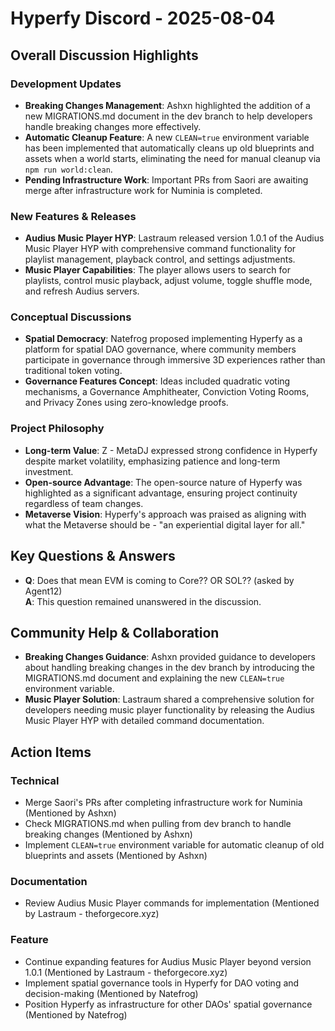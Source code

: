 # Hyperfy Discord - 2025-08-04

## Overall Discussion Highlights

### Development Updates
- **Breaking Changes Management**: Ashxn highlighted the addition of a new MIGRATIONS.md document in the dev branch to help developers handle breaking changes more effectively.
- **Automatic Cleanup Feature**: A new `CLEAN=true` environment variable has been implemented that automatically cleans up old blueprints and assets when a world starts, eliminating the need for manual cleanup via `npm run world:clean`.
- **Pending Infrastructure Work**: Important PRs from Saori are awaiting merge after infrastructure work for Numinia is completed.

### New Features & Releases
- **Audius Music Player HYP**: Lastraum released version 1.0.1 of the Audius Music Player HYP with comprehensive command functionality for playlist management, playback control, and settings adjustments.
- **Music Player Capabilities**: The player allows users to search for playlists, control music playback, adjust volume, toggle shuffle mode, and refresh Audius servers.

### Conceptual Discussions
- **Spatial Democracy**: Natefrog proposed implementing Hyperfy as a platform for spatial DAO governance, where community members participate in governance through immersive 3D experiences rather than traditional token voting.
- **Governance Features Concept**: Ideas included quadratic voting mechanisms, a Governance Amphitheater, Conviction Voting Rooms, and Privacy Zones using zero-knowledge proofs.

### Project Philosophy
- **Long-term Value**: Z - MetaDJ expressed strong confidence in Hyperfy despite market volatility, emphasizing patience and long-term investment.
- **Open-source Advantage**: The open-source nature of Hyperfy was highlighted as a significant advantage, ensuring project continuity regardless of team changes.
- **Metaverse Vision**: Hyperfy's approach was praised as aligning with what the Metaverse should be - "an experiential digital layer for all."

## Key Questions & Answers

- **Q**: Does that mean EVM is coming to Core?? OR SOL?? (asked by Agent12)  
  **A**: This question remained unanswered in the discussion.

## Community Help & Collaboration

- **Breaking Changes Guidance**: Ashxn provided guidance to developers about handling breaking changes in the dev branch by introducing the MIGRATIONS.md document and explaining the new `CLEAN=true` environment variable.
- **Music Player Solution**: Lastraum shared a comprehensive solution for developers needing music player functionality by releasing the Audius Music Player HYP with detailed command documentation.

## Action Items

### Technical
- Merge Saori's PRs after completing infrastructure work for Numinia (Mentioned by Ashxn)
- Check MIGRATIONS.md when pulling from dev branch to handle breaking changes (Mentioned by Ashxn)
- Implement `CLEAN=true` environment variable for automatic cleanup of old blueprints and assets (Mentioned by Ashxn)

### Documentation
- Review Audius Music Player commands for implementation (Mentioned by Lastraum - theforgecore.xyz)

### Feature
- Continue expanding features for Audius Music Player beyond version 1.0.1 (Mentioned by Lastraum - theforgecore.xyz)
- Implement spatial governance tools in Hyperfy for DAO voting and decision-making (Mentioned by Natefrog)
- Position Hyperfy as infrastructure for other DAOs' spatial governance (Mentioned by Natefrog)